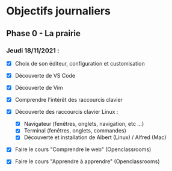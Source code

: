 # Objectifs journaliers

## Phase 0 - La prairie

### Jeudi 18/11/2021 :

* [X] Choix de son éditeur, configuration et customisation
* [X] Découverte de VS Code
* [X] Découverte de Vim

* [X] Comprendre l'intérêt des raccourcis clavier
* [X] Découverte des raccourcis clavier Linux : 
  * [X] Navigateur (fenêtres, onglets, navigation, etc …)
  * [X] Terminal (fenêtres, onglets, commandes)
  * [X] Découverte et installation de Albert (Linux) / Alfred (Mac)

* [X] Faire le cours "Comprendre le web" (Openclassrooms)
* [X] Faire le cours "Apprendre à apprendre" (Openclassrooms)


